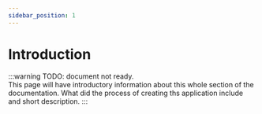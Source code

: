 ```yaml
---
sidebar_position: 1
---
```


# Introduction

:::warning
TODO: document not ready.  
This page will have introductory information about this whole section of the documentation. What did the process of creating ths application include and short description. 
:::
